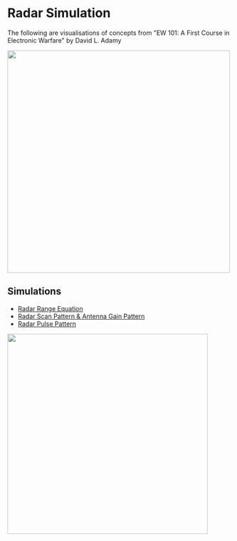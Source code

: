 # Radar Simulation
The following are visualisations of concepts from "EW 101: A First Course in Electronic Warfare" by David L. Adamy

<img align="" width="500" src="https://github.com/blackmirag3/Radar/assets/78994143/487a6352-44f3-4447-928d-349ccd66da0d">

## Simulations

- [Radar Range Equation](Radar%20Range%20Equation.ipynb)
- [Radar Scan Pattern & Antenna Gain Pattern](Scan%20Pattern%20and%20Antenna%20Gain%20Simulation.ipynb)
- [Radar Pulse Pattern](Pulse%20Simulation%20with%20Scan%20Pattern.ipynb)

<img align="" height="450" src="https://github.com/blackmirag3/Radar/assets/78994143/7f7418b4-56cb-471e-9adc-66500c8732da">
